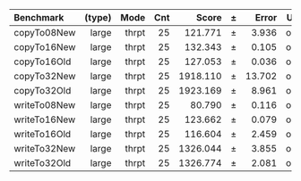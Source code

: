 Benchmark | (type) | Mode | Cnt | Score | ± | Error | Units
:---------|-------:|-----:|----:|------:|---|------:|-----:
copyTo08New | large | thrpt | 25 | 121.771 | ± | 3.936 | ops/s
copyTo16New | large | thrpt | 25 | 132.343 | ± | 0.105 | ops/s
copyTo16Old | large | thrpt | 25 | 127.053 | ± | 0.036 | ops/s
copyTo32New | large | thrpt | 25 | 1918.110 | ± | 13.702 | ops/s
copyTo32Old | large | thrpt | 25 | 1923.169 | ± | 8.961 | ops/s
writeTo08New | large | thrpt | 25 | 80.790 | ± | 0.116 | ops/s
writeTo16New | large | thrpt | 25 | 123.662 | ± | 0.079 | ops/s
writeTo16Old | large | thrpt | 25 | 116.604 | ± | 2.459 | ops/s
writeTo32New | large | thrpt | 25 | 1326.044 | ± | 3.855 | ops/s
writeTo32Old | large | thrpt | 25 | 1326.774 | ± | 2.081 | ops/s
